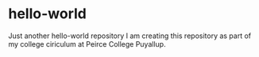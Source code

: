 # hello-world

Just another hello-world repository
I am creating this repository as part of my college ciriculum at Peirce College Puyallup.
